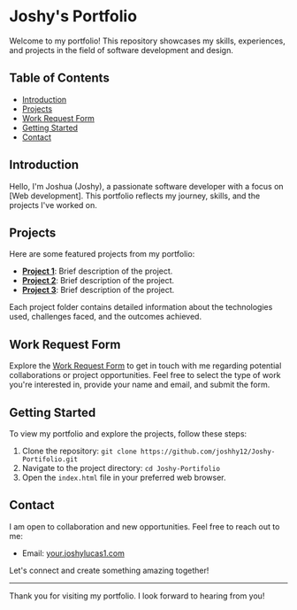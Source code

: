 # Joshy's Portfolio

Welcome to my portfolio! This repository showcases my skills, experiences, and projects in the field of software development and design.

## Table of Contents

- [Introduction](#introduction)
- [Projects](#projects)
- [Work Request Form](#work-request-form)
- [Getting Started](#getting-started)
- [Contact](#contact)

## Introduction

Hello, I'm Joshua (Joshy), a passionate software developer with a focus on [Web development]. This portfolio reflects my journey, skills, and the projects I've worked on.

## Projects

Here are some featured projects from my portfolio:

- **[Project 1](#)**: Brief description of the project.
- **[Project 2](#)**: Brief description of the project.
- **[Project 3](#)**: Brief description of the project.

Each project folder contains detailed information about the technologies used, challenges faced, and the outcomes achieved.

## Work Request Form

Explore the [Work Request Form](#) to get in touch with me regarding potential collaborations or project opportunities. Feel free to select the type of work you're interested in, provide your name and email, and submit the form.

## Getting Started

To view my portfolio and explore the projects, follow these steps:

1. Clone the repository: `git clone https://github.com/joshhy12/Joshy-Portifolio.git`
2. Navigate to the project directory: `cd Joshy-Portifolio`
3. Open the `index.html` file in your preferred web browser.

## Contact

I am open to collaboration and new opportunities. Feel free to reach out to me:

- Email: [your.joshylucas1.com](mailto:your.email@example.com)

Let's connect and create something amazing together!

---

Thank you for visiting my portfolio. I look forward to hearing from you!

